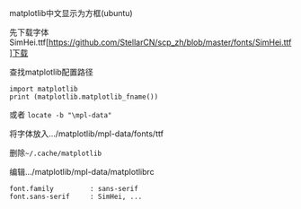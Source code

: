 matplotlib中文显示为方框(ubuntu)

先下载字体SimHei.ttf[https://github.com/StellarCN/scp_zh/blob/master/fonts/SimHei.ttf]下载

查找matplotlib配置路径

```
import matplotlib
print (matplotlib.matplotlib_fname())
```

或者 `locate -b "\mpl-data"`

将字体放入.../matplotlib/mpl-data/fonts/ttf

删除`~/.cache/matplotlib`

编辑.../matplotlib/mpl-data/matplotlibrc

```
font.family         : sans-serif
font.sans-serif     : SimHei, ...
```